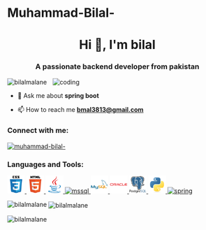 # Muhammad-Bilal-
<h1 align="center">Hi 👋, I'm bilal</h1>
<h3 align="center">A passionate backend developer from pakistan</h3>
<img align="right"alt="coding"width="400"src="https://tenor.com/view/programmer-rounded-edges-gif-26214286.gif"

<p align="left"> <img src="https://komarev.com/ghpvc/?username=bilalmalane&label=Profile%20views&color=0e75b6&style=flat" alt="bilalmalane" /> </p>

- 💬 Ask me about **spring boot**

- 📫 How to reach me **bmal3813@gmail.com**

<h3 align="left">Connect with me:</h3>
<p align="left">
<a href="https://linkedin.com/in/muhammad-bilal-" target="blank"><img align="center" src="https://raw.githubusercontent.com/rahuldkjain/github-profile-readme-generator/master/src/images/icons/Social/linked-in-alt.svg" alt="muhammad-bilal-" height="30" width="40" /></a>
</p>

<h3 align="left">Languages and Tools:</h3>
<p align="left"> <a href="https://www.w3schools.com/css/" target="_blank" rel="noreferrer"> <img src="https://raw.githubusercontent.com/devicons/devicon/master/icons/css3/css3-original-wordmark.svg" alt="css3" width="40" height="40"/> </a> <a href="https://www.w3.org/html/" target="_blank" rel="noreferrer"> <img src="https://raw.githubusercontent.com/devicons/devicon/master/icons/html5/html5-original-wordmark.svg" alt="html5" width="40" height="40"/> </a> <a href="https://www.java.com" target="_blank" rel="noreferrer"> <img src="https://raw.githubusercontent.com/devicons/devicon/master/icons/java/java-original.svg" alt="java" width="40" height="40"/> </a> <a href="https://www.microsoft.com/en-us/sql-server" target="_blank" rel="noreferrer"> <img src="https://www.svgrepo.com/show/303229/microsoft-sql-server-logo.svg" alt="mssql" width="40" height="40"/> </a> <a href="https://www.mysql.com/" target="_blank" rel="noreferrer"> <img src="https://raw.githubusercontent.com/devicons/devicon/master/icons/mysql/mysql-original-wordmark.svg" alt="mysql" width="40" height="40"/> </a> <a href="https://www.oracle.com/" target="_blank" rel="noreferrer"> <img src="https://raw.githubusercontent.com/devicons/devicon/master/icons/oracle/oracle-original.svg" alt="oracle" width="40" height="40"/> </a> <a href="https://www.postgresql.org" target="_blank" rel="noreferrer"> <img src="https://raw.githubusercontent.com/devicons/devicon/master/icons/postgresql/postgresql-original-wordmark.svg" alt="postgresql" width="40" height="40"/> </a> <a href="https://www.python.org" target="_blank" rel="noreferrer"> <img src="https://raw.githubusercontent.com/devicons/devicon/master/icons/python/python-original.svg" alt="python" width="40" height="40"/> </a> <a href="https://spring.io/" target="_blank" rel="noreferrer"> <img src="https://www.vectorlogo.zone/logos/springio/springio-icon.svg" alt="spring" width="40" height="40"/> </a> </p>

<p><img align="left" src="https://github-readme-stats.vercel.app/api/top-langs?username=bilalmalane&show_icons=true&locale=en&layout=compact" alt="bilalmalane" /></p>

<p>&nbsp;<img align="center" src="https://github-readme-stats.vercel.app/api?username=bilalmalane&show_icons=true&locale=en" alt="bilalmalane" /></p>

<p><img align="center" src="https://github-readme-streak-stats.herokuapp.com/?user=bilalmalane&" alt="bilalmalane" /></p>
